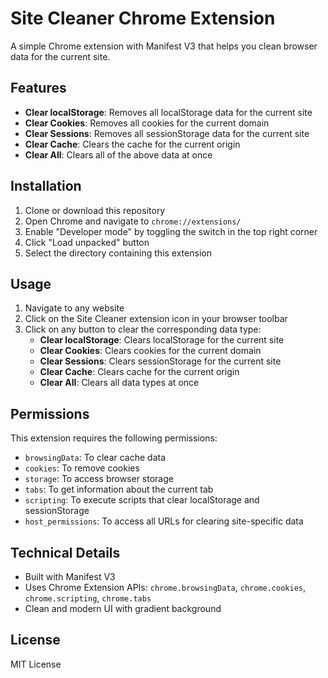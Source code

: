 # Site Cleaner Chrome Extension

A simple Chrome extension with Manifest V3 that helps you clean browser data for the current site.

## Features

- **Clear localStorage**: Removes all localStorage data for the current site
- **Clear Cookies**: Removes all cookies for the current domain
- **Clear Sessions**: Removes all sessionStorage data for the current site
- **Clear Cache**: Clears the cache for the current origin
- **Clear All**: Clears all of the above data at once

## Installation

1. Clone or download this repository
2. Open Chrome and navigate to `chrome://extensions/`
3. Enable "Developer mode" by toggling the switch in the top right corner
4. Click "Load unpacked" button
5. Select the directory containing this extension

## Usage

1. Navigate to any website
2. Click on the Site Cleaner extension icon in your browser toolbar
3. Click on any button to clear the corresponding data type:
   - **Clear localStorage**: Clears localStorage for the current site
   - **Clear Cookies**: Clears cookies for the current domain
   - **Clear Sessions**: Clears sessionStorage for the current site
   - **Clear Cache**: Clears cache for the current origin
   - **Clear All**: Clears all data types at once

## Permissions

This extension requires the following permissions:
- `browsingData`: To clear cache data
- `cookies`: To remove cookies
- `storage`: To access browser storage
- `tabs`: To get information about the current tab
- `scripting`: To execute scripts that clear localStorage and sessionStorage
- `host_permissions`: To access all URLs for clearing site-specific data

## Technical Details

- Built with Manifest V3
- Uses Chrome Extension APIs: `chrome.browsingData`, `chrome.cookies`, `chrome.scripting`, `chrome.tabs`
- Clean and modern UI with gradient background

## License

MIT License
